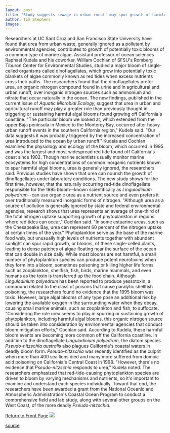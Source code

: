 ```yaml
---
layout: post
title: "Study suggests sewage in urban runoff may spur growth of harmful algal blooms"
author: Tim Stephens
images:
---
```


Researchers at UC Sant Cruz and San Francisco State University have found that urea from urban waste, generally ignored as a pollutant by environmental agencies, contributes to growth of potentially toxic blooms of a common type of marine algae. Assistant professor of ocean sciences Raphael Kudela and his coworker, William Cochlan of SFSU's Romberg Tiburon Center for Environmental Studies, studied a major bloom of single-celled organisms called dinoflagellates, which grow into potentially toxic blankets of algae commonly known as red tides when excess nutrients cross their paths. The researchers found that the dinoflagellates prefer urea, an organic nitrogen compound found in urine and in agricultural and urban runoff, over inorganic nitrogen sources such as ammonium and nitrate that occur naturally in the ocean. The new findings, published in the current issue of _Aquatic Microbial Ecology,_ suggest that urea in urban and agricultural runoff may play a greater role than previously thought in triggering or sustaining harmful algal blooms found growing off California's coastline. "The particular bloom we looked at, which extended from the upper Baja peninsula in Mexico to the Monterey Bay, occurred after heavy urban runoff events in the southern California region," Kudela said. "Our data suggests it was probably triggered by the increased concentration of urea introduced to the ocean by urban runoff." Kudela and Cochlan examined the physiology and ecology of the bloom, which occurred in 1995 and was the largest and most widespread red tide found off California's coast since 1902. Though marine scientists usually monitor marine ecosystems for high concentrations of common inorganic nutrients known to spur harmful algal blooms, urea is generally ignored, the researchers said. Previous studies have shown that urea can nourish the growth of dinoflagellates under laboratory conditions. The new study shows for the first time, however, that the naturally occurring red-tide dinoflagellate responsible for the 1995 bloom--known scientifically as _Lingulodinium polyedrum_\--can use organic urea as a nutrient source and even prefers it over traditionally measured inorganic forms of nitrogen. "Although urea as a source of pollution is generally ignored by state and federal environmental agencies, research shows that urea represents an average of one-third of the total nitrogen uptake supporting growth of phytoplankton in regions where red tides can occur," Cochlan said. "In some estuarine areas, such as the Chesapeake Bay, urea can represent 60 percent of the nitrogen uptake at certain times of the year." Phytoplankton serve as the base of the marine food web, but unusually high levels of nutrients together with abundant sunlight can spur rapid growth, or blooms, of these single-celled plants, leading to dense patches of algae floating near the surface of the ocean that can double in size daily. While most blooms are not harmful, a small number of phytoplankton species can produce potent neurotoxins when they form into a bloom, sometimes poisoning or killing higher life forms such as zooplankton, shellfish, fish, birds, marine mammals, and even humans as the toxin is transferred up the food chain. Although _Lingulodinium polyedrum_ has been reported to produce yessotoxin, a compound related to the class of poisons that cause paralytic shellfish poisoning, the researchers found no evidence that the 1995 bloom was toxic. However, large algal blooms of any type pose an additional risk by lowering the available oxygen in the surrounding water when they decay, causing small marine animals, such as zooplankton and fish, to suffocate. "Considering the role urea seems to play in spurring or sustaining growth of phytoplankton, including harmful algal blooms, this organic nitrogen source should be taken into consideration by environmental agencies that conduct bloom mitigation efforts," Cochlan said. According to Kudela, these harmful bloom events are becoming more common off the California coastline. In addition to the dinoflagellate _Lingulodinium polyedrum,_ the diatom species _Pseudo-nitzschia australis_ also plagues California's coastal waters in deadly bloom form. _Pseudo-nitzschia_ was recently identified as the culprit when more than 400 sea lions died and many more suffered from domoic acid poisoning on California's Central Coast in 1998. "However, there's no evidence that _Pseudo-nitzschia_ responds to urea," Kudela noted. The researchers emphasized that red-tide-causing phytoplankton species are driven to bloom by varying mechanisms and nutrients, so it's important to examine and understand each species individually. Toward that end, the researchers have been awarded a grant from the National Oceanic and Atmospheric Administration's Coastal Ocean Program to conduct a comprehensive field and lab study, along with several other groups on the West Coast, of the more deadly _Pseudo-nitzschia._

[Return to Front Page][1] ![ ][2]

[1]: ../../index.html
[2]: ../../images/trans.gif

[source](http://www1.ucsc.edu/currents/99-00/03-06/algae.html "Permalink to algae")
